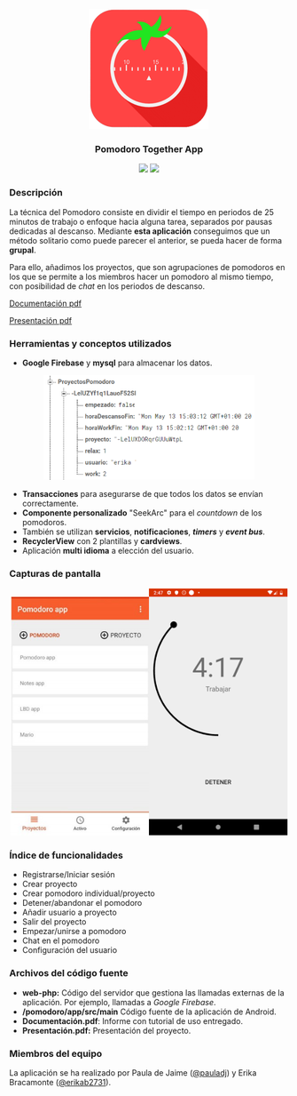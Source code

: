<div align="center"><img src="img/ic_launcher_pomodoro.png" /></div>

<h3 align="center">Pomodoro Together App</h3>

<div align="center">
    <img src="https://img.shields.io/badge/Android-≥5.0-green?logo=android" />
    <img src="https://img.shields.io/badge/Java-v1.8-orange?logo=java" />
</div>


### Descripción

La técnica del Pomodoro consiste en dividir el tiempo en periodos de 25 minutos de trabajo o enfoque hacia alguna tarea, separados por pausas dedicadas al descanso. Mediante **esta aplicación** conseguimos que un método solitario como puede parecer el anterior, se pueda hacer de forma **grupal**.

Para ello, añadimos los proyectos, que son agrupaciones de pomodoros en los que se permite a los miembros hacer un pomodoro al mismo tiempo, con posibilidad de *chat* en los periodos de descanso.

[Documentación pdf](https://github.com/pauladj/Pomodoro-App/blob/images/Documentaci%C3%B3n.pdf)

[Presentación pdf](https://github.com/pauladj/Pomodoro-App/blob/images/Presentaci%C3%B3n.pdf)

### Herramientas y conceptos utilizados

- **Google Firebase** y **mysql** para almacenar los datos.
<div align="center"><img src="img\firebase.jpg" width="380"/></div>

- **Transacciones** para asegurarse de que todos los datos se envían correctamente.
- **Componente personalizado** "SeekArc" para el *countdown* de los pomodoros. 
- También se utilizan **servicios**, **notificaciones**, ***timers*** y ***event bus***.
- **RecyclerView** con 2 plantillas y **cardviews**.
- Aplicación **multi idioma** a elección del usuario.

### Capturas de pantalla
<div align="center"><img src="img\main-screen.jpg"  width="250" /><img src="img\pomodoro.jpg" width="250"/></div>

### Índice de funcionalidades

- Registrarse/Iniciar sesión
- Crear proyecto 
- Crear pomodoro individual/proyecto
- Detener/abandonar el pomodoro
- Añadir usuario a proyecto
- Salir del proyecto
- Empezar/unirse a pomodoro
- Chat en el pomodoro
- Configuración del usuario

### Archivos del código fuente

- **web-php:** Código del servidor que gestiona las llamadas externas de la aplicación.  Por ejemplo, llamadas a *Google Firebase*.
- **/pomodoro/app/src/main** Código fuente de la aplicación de Android.
- **Documentación.pdf**: Informe con tutorial de uso entregado.
- **Presentación.pdf:** Presentación del proyecto.

### Miembros del equipo

La aplicación se ha realizado por Paula de Jaime (<a href="https://github.com/pauladj">@pauladj</a>) y Erika Bracamonte (<a href="https://github.com/erikab2731">@erikab2731</a>).

